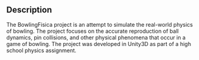 ## Description

The BowlingFisica project is an attempt to simulate the real-world physics of bowling. The project focuses on the accurate reproduction of ball dynamics, pin collisions, and other physical phenomena that occur in a game of bowling. The project was developed in Unity3D as part of a high school physics assignment.



